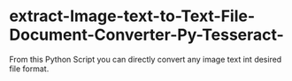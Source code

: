 # extract-Image-text-to-Text-File-Document-Converter-Py-Tesseract-
From this Python Script you can directly convert any image text int desired file format.


